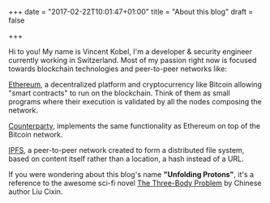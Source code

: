 +++
date = "2017-02-22T10:01:47+01:00"
title = "About this blog"
draft = false

+++

Hi to you! My name is Vincent Kobel, I'm a developer & security engineer currently working in Switzerland. Most of my passion right now is focused towards blockchain technologies and peer-to-peer networks like:

[Ethereum](https://www.ethereum.org/), a decentralized platform and cryptocurrency like Bitcoin allowing "smart contracts" to run on the blockchain. Think of them as small programs where their execution is validated by all the nodes composing the network.

[Counterparty](http://counterparty.io/), implements the same functionality as Ethereum on top of the Bitcoin network.

[IPFS](https://ipfs.io/), a peer-to-peer network created to form a distributed file system, based on content itself rather than a location, a hash instead of a URL.

If you were wondering about this blog's name **"Unfolding Protons"**, it's a reference to the awesome sci-fi novel [The Three-Body Problem](http://www.goodreads.com/book/show/20518872-the-three-body-problem) by Chinese author Liu Cixin.

